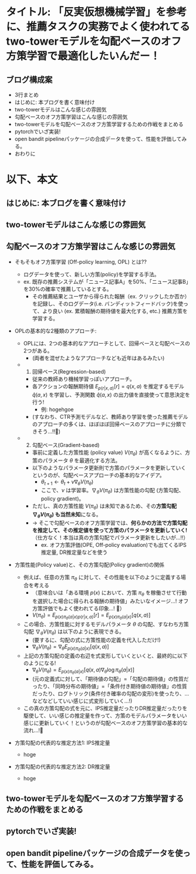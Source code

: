 # タイトル: 「反実仮想機械学習」を参考に、推薦タスクの実務でよく使われてるtwo-towerモデルを勾配ベースのオフ方策学習で最適化したいんだー！

## ブログ構成案

- 3行まとめ
- はじめに: 本ブログを書く意味付け
- two-towerモデルはこんな感じの雰囲気
- 勾配ベースのオフ方策学習はこんな感じの雰囲気
- two-towerモデルを勾配ベースのオフ方策学習するための作戦をまとめる
- pytorchでいざ実装!
- open bandit pipelineパッケージの合成データを使って、性能を評価してみる。
- おわりに

# 以下、本文

## はじめに: 本ブログを書く意味付け

## two-towerモデルはこんな感じの雰囲気

## 勾配ベースのオフ方策学習はこんな感じの雰囲気

- そもそもオフ方策学習 (Off-policy learning, OPL) とは??
  - ログデータを使って、新しい方策(policy)を学習する手法。
  - ex. 既存の推薦システムが「ニュース記事A」を50%、「ニュース記事B」を30%の確率で推薦しているとする。
    - その推薦結果とユーザから得られた報酬（ex. クリックしたか否か）を記録し、そのログデータ(i.e. バンディットフィードバック)を使って、より良い (ex. 累積報酬の期待値を最大化する, etc.) 推薦方策を学習する。

- OPLの基本的な2種類のアプローチ:
  - OPLには、2つの基本的なアプローチとして、回帰ベースと勾配ベースの2つがある。
    -  (両者を混ぜたようなアプローチなども近年はあるみたい)
  - 1. 回帰ベース(Regression-based)
    - 従来の教師あり機械学習っぽいアプローチ。
    - 各アクションの報酬期待値 $E_{p(r|x,a)}[r] = q(x,a)$ を推定するモデル $\hat{q}(a,x)$ を学習し、予測関数 $\hat{q}(a,x)$ の出力値を直接使って意思決定を行う!
      - 例: hogehgoe
    - (すなわち、CTR予測モデルなど、教師あり学習を使った推薦モデルのアプローチの多くは、ほぼほぼ回帰ベースのアプローチに分類できそう...!!:thinking:)
  - 2. 勾配ベース(Gradient-based)
    - 事前に定義した方策性能 (policy value) $V(\pi_{\theta})$ が高くなるように、方策のパラメータ $\theta$ を最適化する方法。
    - 以下のようなパラメータ更新則で方策のパラメータを更新していくというのが、勾配ベースアプローチの基本的なアイデア。
      - $\theta_{t+1} \leftarrow \theta_{t} + \nu \nabla_{\theta} V(\pi_{\theta})$
      - ここで、$\nu$ は学習率。$\nabla_{\theta} V(\pi_{\theta})$ は方策性能の勾配 (方策勾配、policy gradient)。
    - ただし、真の方策性能 $V(\pi_{\theta})$ は未知であるため、その**方策勾配 $\nabla_{\theta} V(\pi_{\theta})$ も当然未知**になる。
    - -> そこで勾配ベースのオフ方策学習では、**何らかの方法で方策勾配を推定して、その推定値を使って方策のパラメータを更新していく!**（仕方なく！本当は真の方策勾配でパラメータ更新をしたいが...!!）
      - ex. オフ方策評価(OPE, Off-policy evaluation)でも出てくるIPS推定量, DR推定量などを使う

- 方策性能(Policy value)と、その方策勾配(Policy gradient)の関係
  - 例えば、任意の方策 $\pi_{\theta}$ に対して、その性能を以下のように定義する場合を考える
    - （意味合いは「ある環境 $p(x)$ において、方策 $\pi_{\theta}$ を稼働させて行動を選択した場合に得られる報酬の期待値」みたいなイメージ...! オフ方策評価でもよく使われてる印象...! :thinking:）
    - $V(\pi_{\theta}) = E_{p(x) \pi_{\theta}(a|x) p(r|x,a)}[r] = E_{p(x)\pi_{\theta}(a|x)}[q(x, a)]$
  - この場合、方策性能に対するモデルパラメータ $\theta$ の勾配、すなわち方策勾配 $\nabla_{\theta} V(\pi_{\theta})$ は以下のように表現できる。
    - (要するに、勾配の式に方策性能の定義を代入しただけ!)
    - $\nabla_{\theta} V(\pi_{\theta}) = \nabla_{\theta} E_{p(x)\pi_{\theta}(a|x)}[q(x, a)]$
  - 上記の方策勾配の定義の右辺を式変形していくといくと、最終的に以下のようになる!
    - $\nabla_{\theta} V(\pi_{\theta}) = E_{p(x)\pi_{\theta}(a|x)}[q(x, a) \nabla_{\theta} \log \pi_{\theta}(a|x)]$
    - (元の定義式に対して、「期待値の勾配」=「勾配の期待値」の性質だったり、「同時分布の期待値」=「条件付き期待値の期待値」の性質だったり、ログトリック(条件付き確率の勾配の変形)を使ったり、...などなどしていい感じに式変形していく...!)
  - この真の方策勾配の式を元に、IPS推定量だったりDR推定量だったりを駆使して、いい感じの推定量を作って、方策のモデルパラメータをいい感じに更新していく！というのが勾配ベースのオフ方策学習の基本的な流れ...!:thinking:

- 方策勾配の代表的な推定方法1: IPS推定量
  - hoge
- 方策勾配の代表的な推定方法2: DR推定量
  - hoge






## two-towerモデルを勾配ベースのオフ方策学習するための作戦をまとめる

## pytorchでいざ実装!

## open bandit pipelineパッケージの合成データを使って、性能を評価してみる。
